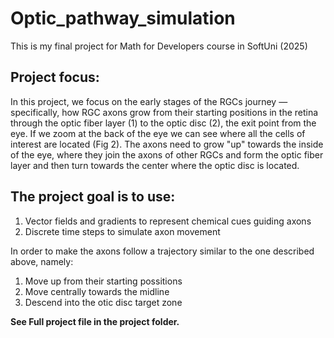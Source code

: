 # Optic_pathway_simulation

This is my final project for Math for Developers course in SoftUni (2025)

## Project focus:
In this project, we focus on the early stages of the RGCs journey — specifically, how RGC axons grow from their starting positions in the retina through the optic fiber layer (1) to the optic disc (2), the exit point from the eye. If we zoom at the back of the eye we can see where all the cells of interest are located (Fig 2). The axons need to grow "up" towards the inside of the eye, where they join the axons of other RGCs and form the optic fiber layer and then turn towards the center where the optic disc is located.

## The project goal is to use:

1. Vector fields and gradients to represent chemical cues guiding axons
2. Discrete time steps to simulate axon movement

In order to make the axons follow a trajectory similar to the one described above, namely:

1. Move up from their starting possitions
2. Move centrally towards the midline
3. Descend into the otic disc target zone

__See Full project file in the project folder.__
